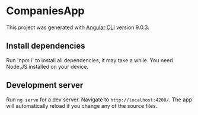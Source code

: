 # CompaniesApp

This project was generated with [Angular CLI](https://github.com/angular/angular-cli) version 9.0.3.

## Install dependencies

Run 'npm i' to install all dependencies, it may take a while. You need Node.JS installed on your device.

## Development server

Run `ng serve` for a dev server. Navigate to `http://localhost:4200/`. The app will automatically reload if you change any of the source files.


